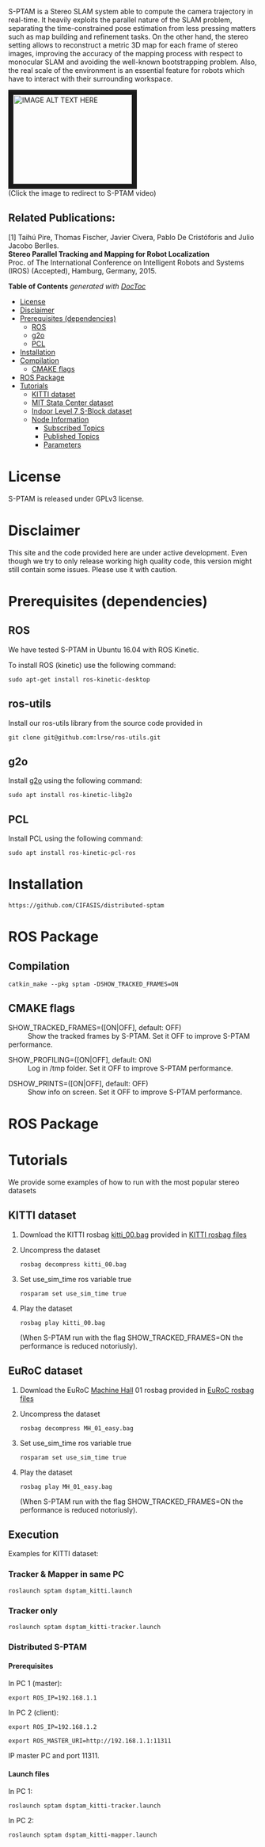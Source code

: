 S-PTAM is a Stereo SLAM system able to compute the camera trajectory in real-time. It heavily exploits the parallel nature of the SLAM problem, separating the time-constrained pose estimation from less pressing matters such as map building and refinement tasks. On the other hand, the stereo setting allows to reconstruct a metric 3D map for each frame of stereo images, improving the accuracy of the mapping process with respect to monocular SLAM and avoiding the well-known bootstrapping problem. Also, the real scale of the environment is an essential feature for robots which have to interact with their surrounding workspace.

<a href="http://www.youtube.com/watch?feature=player_embedded&v=kq9DG5PQ2k8
" target="_blank"><img src="http://img.youtube.com/vi/kq9DG5PQ2k8/0.jpg" 
alt="IMAGE ALT TEXT HERE" width="240" height="180" border="10" /></a>  
(Click the image to redirect to S-PTAM video)

## Related Publications:
[1] Taihú Pire, Thomas Fischer, Javier Civera, Pablo De Cristóforis and Julio Jacobo Berlles.  
**Stereo Parallel Tracking and Mapping for Robot Localization**  
Proc. of The International Conference on Intelligent Robots and Systems (IROS) (Accepted), Hamburg, Germany, 2015.

**Table of Contents**  *generated with [DocToc](http://doctoc.herokuapp.com/)*

- [License](#)
- [Disclaimer](#)
- [Prerequisites (dependencies)](#)
	- [ROS](#)
	- [g2o](#)
	- [PCL](#)
- [Installation](#)
- [Compilation](#)
	- [CMAKE flags](#)
- [ROS Package](#)
- [Tutorials](#)
	- [KITTI dataset](#)
	- [MIT Stata Center dataset](#)
	- [Indoor Level 7 S-Block dataset](#)
	- [Node Information](#)
		- [Subscribed Topics](#)
		- [Published Topics](#)
		- [Parameters](#)

# License

S-PTAM is released under GPLv3 license.

# Disclaimer
This site and the code provided here are under active development. Even though we try to only release working high quality code, this version might still contain some issues. Please use it with caution.

# Prerequisites (dependencies)

## ROS

We have tested S-PTAM in Ubuntu 16.04 with ROS Kinetic.

To install ROS (kinetic) use the following command:

`sudo apt-get install ros-kinetic-desktop`


## ros-utils

Install our ros-utils library from the source code provided in

`git clone git@github.com:lrse/ros-utils.git`




## g2o

Install [g2o](https://openslam.org/g2o.html) using the following command: 

`sudo apt install ros-kinetic-libg2o`  


## PCL

Install PCL using the following command: 

`sudo apt install ros-kinetic-pcl-ros`

# Installation

`https://github.com/CIFASIS/distributed-sptam`


# ROS Package

## Compilation

`catkin_make --pkg sptam -DSHOW_TRACKED_FRAMES=ON`

## CMAKE flags

SHOW_TRACKED_FRAMES=([ON|OFF], default: OFF)  
&nbsp;&nbsp;&nbsp;&nbsp;&nbsp;&nbsp;&nbsp;&nbsp;&nbsp;
Show the tracked frames by S-PTAM. Set it OFF to improve S-PTAM performance.

SHOW_PROFILING=([ON|OFF], default: ON)  
&nbsp;&nbsp;&nbsp;&nbsp;&nbsp;&nbsp;&nbsp;&nbsp;&nbsp;
Log in /tmp folder. Set it OFF to improve S-PTAM performance.

DSHOW_PRINTS=([ON|OFF], default: OFF)  
&nbsp;&nbsp;&nbsp;&nbsp;&nbsp;&nbsp;&nbsp;&nbsp;&nbsp;
Show info on screen. Set it OFF to improve S-PTAM performance.


# ROS Package

# Tutorials

We provide some examples of how to run with the most popular stereo datasets

## KITTI dataset

1. Download the KITTI rosbag [kitti_00.bag](http://www6.in.tum.de/~kloses/rvc/kitti_bags/kitti_00.bag) provided in   [KITTI rosbag files](http://www6.in.tum.de/~kloses/rvc/kitti_bags/)  

2. Uncompress the dataset  

	`rosbag decompress kitti_00.bag`  

3. Set use_sim_time ros variable true  

    `rosparam set use_sim_time true`  

4.  Play the dataset  

	`rosbag play kitti_00.bag`  
	
	(When S-PTAM run with the flag SHOW_TRACKED_FRAMES=ON the performance is reduced notoriusly).


## EuRoC dataset

1. Download the EuRoC [Machine Hall](http://robotics.ethz.ch/~asl-datasets/ijrr_euroc_mav_dataset/machine_hall/MH_01_easy/MH_01_easy.bag) 01 rosbag provided in [EuRoC rosbag files](http://projects.asl.ethz.ch/datasets/doku.php?id=kmavvisualinertialdatasets)  

2. Uncompress the dataset  

	`rosbag decompress MH_01_easy.bag`  

3. Set use_sim_time ros variable true  

    `rosparam set use_sim_time true`  

4.  Play the dataset  

	`rosbag play MH_01_easy.bag`  
	
	(When S-PTAM run with the flag SHOW_TRACKED_FRAMES=ON the performance is reduced notoriusly).

## Execution 

Examples for KITTI dataset:

### Tracker & Mapper in same PC
	roslaunch sptam dsptam_kitti.launch

### Tracker only 
	roslaunch sptam dsptam_kitti-tracker.launch

### Distributed S-PTAM

#### Prerequisites 


In PC 1 (master):

	export ROS_IP=192.168.1.1


In PC 2 (client):

	export ROS_IP=192.168.1.2

	export ROS_MASTER_URI=http://192.168.1.1:11311

IP master PC and port 11311.

#### Launch files
In PC 1:

	roslaunch sptam dsptam_kitti-tracker.launch

In PC 2:

	roslaunch sptam dsptam_kitti-mapper.launch
